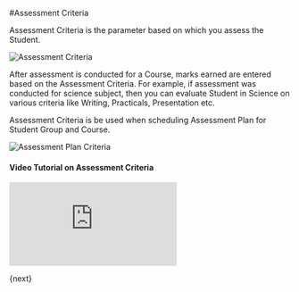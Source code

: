 <!-- add-breadcrumbs -->
#Assessment Criteria

Assessment Criteria is the parameter based on which you assess the Student.

<img class="screenshot" alt="Assessment Criteria" src="{{docs_base_url}}/assets/img/education/assessment/assessment-criteria.png">

After assessment is conducted for a Course, marks earned are entered based on the Assessment Criteria. For example, if assessment was conducted for science subject, then you can evaluate Student in Science on various criteria like Writing, Practicals, Presentation etc.

Assessment Criteria is be used when scheduling Assessment Plan for Student Group and Course.

<img class="screenshot" alt="Assessment Plan Criteria" src="{{docs_base_url}}/assets/img/education/assessment/assessment-plan-criteria.png">

#### Video Tutorial on Assessment Criteria



<div>
    <div class='embed-container'>
        <iframe src='https://www.youtube.com/embed/t8ZDDq4qtIk?end=52' frameborder='0' allowfullscreen>
        </iframe>
    </div>
</div>

{next}